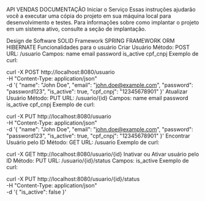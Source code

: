 API VENDAS
DOCUMENTAÇÃO
Iniciar o Serviço
Essas instruções ajudarão você a executar uma cópia do projeto em sua máquina local para desenvolvimento e testes. Para informações sobre como implantar o projeto em um sistema ativo, consulte a seção de implantação.

Design de Software
SOLID
Framework
SPRING FRAMEWORK
ORM
HIBERNATE
Funcionalidades para o usuário
Criar Usuário
Método: POST
URL: /usuario
Campos:
name
email
password
is_active
cpf_cnpj
Exemplo de curl:

curl -X POST http://localhost:8080/usuario \
     -H "Content-Type: application/json" \
     -d '{
           "name": "John Doe",
           "email": "john.doe@example.com",
           "password": "password123",
           "is_active": true,
           "cpf_cnpj": "12345678901"
         }'
Atualizar Usuário
Método: PUT
URL: /usuario/{id}
Campos:
name
email
password
is_active
cpf_cnpj
Exemplo de curl:

curl -X PUT http://localhost:8080/usuario \
     -H "Content-Type: application/json" \
     -d '{
           "name": "John Doe",
           "email": "john.doe@example.com",
           "password": "password123",
           "is_active": true,
           "cpf_cnpj": "12345678901"
         }'
Encontrar Usuário pelo ID
Método: GET
URL: /usuario
Exemplo de curl:

curl -X GET http://localhost:8080/usuario/{id}
Inativar ou Ativar usuário pelo ID
Método: PUT
URL: /usuario/{id}/status
Campos:
is_active
Exemplo de curl:

curl -X PUT http://localhost:8080/usuario/{id}/status \
     -H "Content-Type: application/json" \
     -d '{
           "is_active": false
         }'
